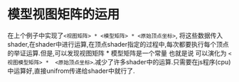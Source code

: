 # 模型视图矩阵的运用

在上个例子中实现了`<视图矩阵> * <模型矩阵> * <原始顶点坐标>`,
将这些数据传入shader,在shader中进行运算,在顶点shader指定的过程中,每次都要执行每个顶点的举证运算.但是,可以发现视图矩阵 * 模型矩阵是一个常量
也就是说 可以演化为 `<视图模型矩阵> *  <原始顶点坐标>`.减少了许多shader中的运算.只需要在js程序(cpu)中运算好,直接unifrom传递给shader中就行了.